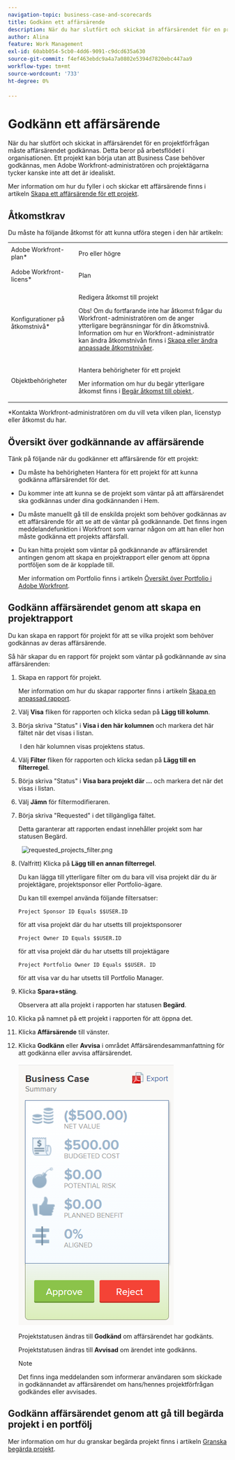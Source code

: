 ```yaml
---
navigation-topic: business-case-and-scorecards
title: Godkänn ett affärsärende
description: När du har slutfört och skickat in affärsärendet för en projektförfrågan måste affärsärendet godkännas. Detta beror på arbetsflödet i organisationen. Ett projekt kan börja utan att Business Case behöver godkännas, men Adobe Workfront-administratören och projektägarna tycker kanske inte att det är idealiskt.
author: Alina
feature: Work Management
exl-id: 60abb054-5cb0-4dd6-9091-c9dcd635a630
source-git-commit: f4ef463ebdc9a4a7a0802e5394d7820ebc447aa9
workflow-type: tm+mt
source-wordcount: '733'
ht-degree: 0%

---
```


# Godkänn ett affärsärende

När du har slutfört och skickat in affärsärendet för en projektförfrågan måste affärsärendet godkännas. Detta beror på arbetsflödet i organisationen. Ett projekt kan börja utan att Business Case behöver godkännas, men Adobe Workfront-administratören och projektägarna tycker kanske inte att det är idealiskt. 

Mer information om hur du fyller i och skickar ett affärsärende finns i artikeln [Skapa ett affärsärende för ett projekt](../../../manage-work/projects/define-a-business-case/create-business-case.md).

## Åtkomstkrav

Du måste ha följande åtkomst för att kunna utföra stegen i den här artikeln:

<table style="table-layout:auto"> 
 <col> 
 <col> 
 <tbody> 
  <tr> 
   <td role="rowheader">Adobe Workfront-plan*</td> 
   <td> <p>Pro eller högre</p> </td> 
  </tr> 
  <tr> 
   <td role="rowheader">Adobe Workfront-licens*</td> 
   <td> <p>Plan </p> </td> 
  </tr> 
  <tr> 
   <td role="rowheader">Konfigurationer på åtkomstnivå*</td> 
   <td> <p>Redigera åtkomst till projekt</p> <p>Obs! Om du fortfarande inte har åtkomst frågar du Workfront-administratören om de anger ytterligare begränsningar för din åtkomstnivå. Information om hur en Workfront-administratör kan ändra åtkomstnivån finns i <a href="../../../administration-and-setup/add-users/configure-and-grant-access/create-modify-access-levels.md" class="MCXref xref">Skapa eller ändra anpassade åtkomstnivåer</a>.</p> </td> 
  </tr> 
  <tr> 
   <td role="rowheader">Objektbehörigheter</td> 
   <td> <p>Hantera behörigheter för ett projekt</p> <p>Mer information om hur du begär ytterligare åtkomst finns i <a href="../../../workfront-basics/grant-and-request-access-to-objects/request-access.md" class="MCXref xref">Begär åtkomst till objekt </a>.</p> </td> 
  </tr> 
 </tbody> 
</table>

&#42;Kontakta Workfront-administratören om du vill veta vilken plan, licenstyp eller åtkomst du har.

## Översikt över godkännande av affärsärende

Tänk på följande när du godkänner ett affärsärende för ett projekt:

* Du måste ha behörigheten Hantera för ett projekt för att kunna godkänna affärsärendet för det. 
* Du kommer inte att kunna se de projekt som väntar på att affärsärendet ska godkännas under dina godkännanden i Hem.
* Du måste manuellt gå till de enskilda projekt som behöver godkännas av ett affärsärende för att se att de väntar på godkännande. Det finns ingen meddelandefunktion i Workfront som varnar någon om att han eller hon måste godkänna ett projekts affärsfall.
* Du kan hitta projekt som väntar på godkännande av affärsärendet antingen genom att skapa en projektrapport eller genom att öppna portföljen som de är kopplade till. 

  Mer information om Portfolio finns i artikeln [Översikt över Portfolio i Adobe Workfront](../../../manage-work/portfolios/portfolios-overview/portfolio-overview.md).

## Godkänn affärsärendet genom att skapa en projektrapport

Du kan skapa en rapport för projekt för att se vilka projekt som behöver godkännas av deras affärsärende. 

Så här skapar du en rapport för projekt som väntar på godkännande av sina affärsärenden:

1. Skapa en rapport för projekt.

   Mer information om hur du skapar rapporter finns i artikeln [Skapa en anpassad rapport](../../../reports-and-dashboards/reports/creating-and-managing-reports/create-custom-report.md).

1. Välj **Visa** fliken för rapporten och klicka sedan på **Lägg till kolumn**.

1. Börja skriva &quot;Status&quot; i **Visa i den här kolumnen** och markera det här fältet när det visas i listan.

    I den här kolumnen visas projektens status.

1. Välj **Filter** fliken för rapporten och klicka sedan på **Lägg till en filterregel**.

1. Börja skriva &quot;Status&quot; i **Visa bara projekt där ...** och markera det när det visas i listan.
1. Välj **Jämn** för filtermodifieraren.
1. Börja skriva &quot;Requested&quot; i det tillgängliga fältet. 

   Detta garanterar att rapporten endast innehåller projekt som har statusen Begärd.

     ![requested_projects_filter.png](assets/requested-projects-filter-350x14.png)

1. (Valfritt) Klicka på **Lägg till en annan filterregel**.

   Du kan lägga till ytterligare filter om du bara vill visa projekt där du är projektägare, projektsponsor eller Portfolio-ägare.

   Du kan till exempel använda följande filtersatser: 

   ```
   Project Sponsor ID Equals $$USER.ID
   ```

   för att visa projekt där du har utsetts till projektsponsorer

   ```
   Project Owner ID Equals $$USER.ID
   ```

   för att visa projekt där du har utsetts till projektägare

   ```
   Project Portfolio Owner ID Equals $$USER. ID
   ```

   för att visa var du har utsetts till Portfolio Manager. 

1. Klicka **Spara+stäng**.

   Observera att alla projekt i rapporten har statusen **Begärd**.

1. Klicka på namnet på ett projekt i rapporten för att öppna det.
1. Klicka **Affärsärende** till vänster.
1. Klicka **Godkänn** eller **Avvisa** i området Affärsärendesammanfattning för att godkänna eller avvisa affärsärendet.

   ![](assets/business-case-summary-with-rp-information--1-.png)

   Projektstatusen ändras till **Godkänd** om affärsärendet har godkänts.

   Projektstatusen ändras till **Avvisad** om ärendet inte godkänns.

   >[!NOTE]
   >
   >Det finns inga meddelanden som informerar användaren som skickade in godkännandet av affärsärendet om hans/hennes projektförfrågan godkändes eller avvisades.

## Godkänn affärsärendet genom att gå till begärda projekt i en portfölj

Mer information om hur du granskar begärda projekt finns i artikeln [Granska begärda projekt](../../../manage-work/portfolios/create-and-manage-portfolios/review-requested-projects.md).
